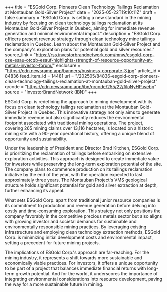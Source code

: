 +++
title = "ESGold Corp. Pioneers Clean Technology Tailings Reclamation at Montauban Gold-Silver Project"
date = "2025-05-22T19:10:11Z"
draft = false
summary = "ESGold Corp. is setting a new standard in the mining industry by focusing on clean technology tailings reclamation at its Montauban Gold-Silver Project in Quebec, aiming for immediate revenue generation and minimal environmental impact."
description = "ESGold Corp. officers present revenue strategy through clean technology mine tailings reclamation in Quebec. Learn about the Montauban Gold-Silver Project and the company's exploration plans for potential gold and silver resources."
source_link = "https://rss.investorbrandnetwork.com/mnw/esgold-corp-cse-esau-otcqb-esauf-highlights-strength-of-resource-opportunity-at-metals-investor-forum/"
enclosure = "https://cdn.newsramp.app/banners/business-corporate-3.jpg"
article_id = 84836
feed_item_id = 14481
url = "/202505/84836-esgold-corp-pioneers-clean-technology-tailings-reclamation-at-montauban-gold-silver-project"
qrcode = "https://cdn.newsramp.app/ibn/qrcode/255/22/filoNyHP.webp"
source = "InvestorBrandNetwork (IBN)"
+++

<p>ESGold Corp. is redefining the approach to mining development with its focus on clean technology tailings reclamation at the Montauban Gold-Silver Project in Quebec. This innovative strategy not only aims to generate immediate revenue but also significantly reduces the environmental footprint associated with traditional mining operations. The project, covering 265 mining claims over 13,116 hectares, is located on a historic mining site with a 90-year operational history, offering a unique blend of opportunity and sustainability.</p><p>Under the leadership of President and Director Brad Kitchen, ESGold Corp. is prioritizing the reclamation of tailings before embarking on extensive exploration activities. This approach is designed to create immediate value for investors while preserving the long-term exploration potential of the site. The company plans to commence production on its tailings reclamation initiative by the end of the year, with the operation expected to last approximately three years. The Montauban Project's VMS geological structure holds significant potential for gold and silver extraction at depth, further enhancing its appeal.</p><p>What sets ESGold Corp. apart from traditional junior resource companies is its commitment to production and revenue generation before delving into costly and time-consuming exploration. This strategy not only positions the company favorably in the competitive precious metals sector but also aligns with growing investor and societal demands for sustainable and environmentally responsible mining practices. By leveraging existing infrastructure and employing clean technology extraction methods, ESGold Corp. is minimizing initial development costs and environmental impact, setting a precedent for future mining projects.</p><p>The implications of ESGold Corp.'s approach are far-reaching. For the mining industry, it represents a shift towards more sustainable and economically viable practices. For investors, it offers a unique opportunity to be part of a project that balances immediate financial returns with long-term growth potential. And for the world, it underscores the importance of integrating environmental considerations into resource development, paving the way for a more sustainable future in mining.</p>